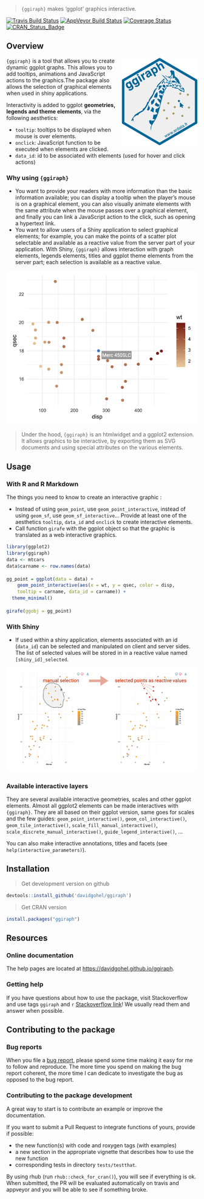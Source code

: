 
> `{ggiraph}` makes ‘ggplot’ graphics interactive.

[![Travis Build
Status](https://travis-ci.org/davidgohel/ggiraph.svg?branch=master)](https://travis-ci.org/davidgohel/ggiraph)
[![AppVeyor Build
Status](https://ci.appveyor.com/api/projects/status/github/davidgohel/ggiraph?branch=master&svg=true)](https://ci.appveyor.com/project/davidgohel/ggiraph)
[![Coverage
Status](https://img.shields.io/codecov/c/github/davidgohel/ggiraph/master.svg)](https://codecov.io/github/davidgohel/ggiraph?branch=master)
[![CRAN\_Status\_Badge](http://www.r-pkg.org/badges/version/ggiraph)](https://cran.r-project.org/package=ggiraph)

## Overview

<a href="https://github.com/davidgohel/ggiraph"><img src="man/figures/logo.png" alt="ggiraph logo" align="right" /></a>

`{ggiraph}` is a tool that allows you to create dynamic ggplot graphs.
This allows you to add tooltips, animations and JavaScript actions to
the graphics.The package also allows the selection of graphical elements
when used in shiny applications.

Interactivity is added to ggplot **geometries, legends and theme
elements**, via the following aesthetics:

  - `tooltip`: tooltips to be displayed when mouse is over elements.
  - `onclick`: JavaScript function to be executed when elements are
    clicked.
  - `data_id`: id to be associated with elements (used for hover and
    click actions)

### Why using `{ggiraph}`

  - You want to provide your readers with more information than the
    basic information available; you can display a tooltip when the
    player’s mouse is on a graphical element, you can also visually
    animate elements with the same attribute when the mouse passes over
    a graphical element, and finally you can link a JavaScript action to
    the click, such as opening a hypertext link.
  - You want to allow users of a Shiny application to select graphical
    elements; for example, you can make the points of a scatter plot
    selectable and available as a reactive value from the server part of
    your application. With Shiny, `{ggiraph}` allows interaction with
    graph elements, legends elements, titles and ggplot theme elements
    from the server part; each selection is available as a reactive
    value.

![](man/figures/image_girafe.png)

> Under the hood, `{ggiraph}` is an htmlwidget and a ggplot2 extension.
> It allows graphics to be interactive, by exporting them as SVG
> documents and using special attributes on the various elements.

## Usage

### With R and R Markdown

The things you need to know to create an interactive graphic :

  - Instead of using `geom_point`, use `geom_point_interactive`, instead
    of using `geom_sf`, use `geom_sf_interactive`… Provide at least one
    of the aesthetics `tooltip`, `data_id` and `onclick` to create
    interactive elements.
  - Call function `girafe` with the ggplot object so that the graphic is
    translated as a web interactive graphics.

<!-- end list -->

``` r
library(ggplot2)
library(ggiraph)
data <- mtcars
data$carname <- row.names(data)

gg_point = ggplot(data = data) +
    geom_point_interactive(aes(x = wt, y = qsec, color = disp,
    tooltip = carname, data_id = carname)) + 
  theme_minimal()

girafe(ggobj = gg_point)
```

### With Shiny

  - If used within a shiny application, elements associated with an id
    (`data_id`) can be selected and manipulated on client and server
    sides. The list of selected values will be stored in in a reactive
    value named `[shiny_id]_selected`.

![](man/figures/shiny_girafe.png)

### Available interactive layers

They are several available interactive geometries, scales and other
ggplot elements. Almost all ggplot2 elements can be made interactives
with `{ggiraph}`. They are all based on their ggplot version, same goes
for scales and the few guides: `geom_point_interactive()`,
`geom_col_interactive()`, `geom_tile_interactive()`,
`scale_fill_manual_interactive()`,
`scale_discrete_manual_interactive()`, `guide_legend_interactive()`, …

You can also make interactive annotations, titles and facets (see
`help(interactive_parameters)`).

## Installation

> Get development version on github

``` r
devtools::install_github('davidgohel/ggiraph')
```

> Get CRAN version

``` r
install.packages("ggiraph")
```

## Resources

### Online documentation

The help pages are located at <https://davidgohel.github.io/ggiraph>.

### Getting help

If you have questions about how to use the package, visit Stackoverflow
and use tags `ggiraph` and `r` [Stackoverflow
link](https://stackoverflow.com/questions/tagged/ggiraph+r)\! We usually
read them and answer when possible.

## Contributing to the package

### Bug reports

When you file a [bug
report](https://github.com/davidgohel/ggiraph/issues), please spend some
time making it easy for me to follow and reproduce. The more time you
spend on making the bug report coherent, the more time I can dedicate to
investigate the bug as opposed to the bug report.

### Contributing to the package development

A great way to start is to contribute an example or improve the
documentation.

If you want to submit a Pull Request to integrate functions of yours,
provide if possible:

  - the new function(s) with code and roxygen tags (with examples)
  - a new section in the appropriate vignette that describes how to use
    the new function
  - corresponding tests in directory `tests/testthat`.

By using rhub (run `rhub::check_for_cran()`), you will see if everything
is ok. When submitted, the PR will be evaluated automatically on travis
and appveyor and you will be able to see if something broke.
